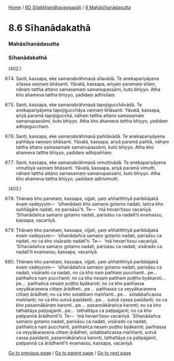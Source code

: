 
[Home](/) / [6D Sīlakkhandhavaggapāḷi](/tipitaka/6D.md) / [8 Mahāsīhanādasutta](/tipitaka/6D/8.md)

# 8.6 Sīhanādakathā

### Mahāsīhanādasutta

### Sīhanādakathā

(402.)

674. Santi, kassapa, eke samaṇabrāhmaṇā sīlavādā. Te anekapariyāyena sīlassa vaṇṇaṃ bhāsanti. Yāvatā, kassapa, ariyaṃ paramaṃ sīlaṃ, nāhaṃ tattha attano samasamaṃ samanupassāmi, kuto bhiyyo. Atha kho ahameva tattha bhiyyo, yadidaṃ adhisīlaṃ.

675. Santi, kassapa, eke samaṇabrāhmaṇā tapojigucchāvādā. Te anekapariyāyena tapojigucchāya vaṇṇaṃ bhāsanti. Yāvatā, kassapa, ariyā paramā tapojigucchā, nāhaṃ tattha attano samasamaṃ samanupassāmi, kuto bhiyyo. Atha kho ahameva tattha bhiyyo, yadidaṃ adhijegucchaṃ.

676. Santi, kassapa, eke samaṇabrāhmaṇā paññāvādā. Te anekapariyāyena paññāya vaṇṇaṃ bhāsanti. Yāvatā, kassapa, ariyā paramā paññā, nāhaṃ tattha attano samasamaṃ samanupassāmi, kuto bhiyyo. Atha kho ahameva tattha bhiyyo, yadidaṃ adhipaññaṃ.

677. Santi, kassapa, eke samaṇabrāhmaṇā vimuttivādā. Te anekapariyāyena vimuttiyā vaṇṇaṃ bhāsanti. Yāvatā, kassapa, ariyā paramā vimutti, nāhaṃ tattha attano samasamaṃ samanupassāmi, kuto bhiyyo. Atha kho ahameva tattha bhiyyo, yadidaṃ adhivimutti.

(403.)

678. Ṭhānaṃ kho panetaṃ, kassapa, vijjati, yaṃ aññatitthiyā paribbājakā evaṃ vadeyyuṃ—  ‘sīhanādaṃ kho samaṇo gotamo nadati, tañca kho suññāgāre nadati, no parisāsū’ti. Te—  ‘mā hevan’tissu vacanīyā. ‘Sīhanādañca samaṇo gotamo nadati, parisāsu ca nadatī’ti evamassu, kassapa, vacanīyā.

679. Ṭhānaṃ kho panetaṃ, kassapa, vijjati, yaṃ aññatitthiyā paribbājakā evaṃ vadeyyuṃ—  ‘sīhanādañca samaṇo gotamo nadati, parisāsu ca nadati, no ca kho visārado nadatī’ti. Te—  ‘mā hevan’tissu vacanīyā. ‘Sīhanādañca samaṇo gotamo nadati, parisāsu ca nadati, visārado ca nadatī’ti evamassu, kassapa, vacanīyā.

680. Ṭhānaṃ kho panetaṃ, kassapa, vijjati, yaṃ aññatitthiyā paribbājakā evaṃ vadeyyuṃ—  ‘sīhanādañca samaṇo gotamo nadati, parisāsu ca nadati, visārado ca nadati, no ca kho naṃ pañhaṃ pucchanti…pe…  pañhañca naṃ pucchanti; no ca kho nesaṃ pañhaṃ puṭṭho byākaroti…pe…  pañhañca nesaṃ puṭṭho byākaroti; no ca kho pañhassa veyyākaraṇena cittaṃ ārādheti…pe…  pañhassa ca veyyākaraṇena cittaṃ ārādheti; no ca kho sotabbaṃ maññanti…pe…  sotabbañcassa maññanti; no ca kho sutvā pasīdanti…pe…  sutvā cassa pasīdanti; no ca kho pasannākāraṃ karonti…pe…  pasannākārañca karonti; no ca kho tathattāya paṭipajjanti…pe…  tathattāya ca paṭipajjanti; no ca kho paṭipannā ārādhentī’ti. Te—  ‘mā hevan’tissu vacanīyā. ‘Sīhanādañca samaṇo gotamo nadati, parisāsu ca nadati, visārado ca nadati, pañhañca naṃ pucchanti, pañhañca nesaṃ puṭṭho byākaroti, pañhassa ca veyyākaraṇena cittaṃ ārādheti, sotabbañcassa maññanti, sutvā cassa pasīdanti, pasannākārañca karonti, tathattāya ca paṭipajjanti, paṭipannā ca ārādhentī’ti evamassu, kassapa, vacanīyā.

[Go to previous page](/tipitaka/6D/8/8.5.md) / [Go to parent page](/tipitaka/6D/8.md) / [Go to next page](/tipitaka/6D/8/8.7.md)


